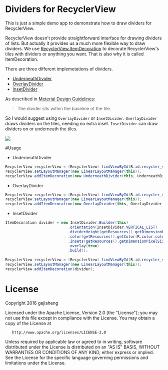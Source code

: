 # Dividers for RecyclerView
This is just a simple demo app to demonstrate how to draw dividers for RecyclerView. 

RecyclerView doesn't provide straightforward interface for drawing dividers of lists. But actually it provides us a much more flexible
way to draw dividers. We use [RecyclerView.ItemDecoration](https://developer.android.com/reference/android/support/v7/widget/RecyclerView.ItemDecoration.html)
to decorate RecyclerView's tiles with dividers or anything you want. That is also why it is called ItemDecoration.

There are three different implemetations of dividers.
- [UnderneathDivider](https://github.com/gejiaheng/Dividers-For-RecyclerView/blob/master/app/src/main/java/com/ge/demo/divider/decorator/UnderneathDivider.java)
- [OverlayDivider](https://github.com/gejiaheng/Dividers-For-RecyclerView/blob/master/app/src/main/java/com/ge/demo/divider/decorator/OverlayDivider.java)
- [InsetDivider](https://github.com/gejiaheng/Dividers-For-RecyclerView/blob/master/app/src/main/java/com/ge/demo/divider/decorator/InsetDivider.java)

As described in [Meterial Design Guidelines](https://material-design.storage.googleapis.com/publish/material_v_8/material_ext_publish/0B_udO5B8pzrzYi1pc290WFRMc1U/components_dividers_specs.png):

> The divider sits within the baseline of the tile.

So I would suggest using `OverlayDivider` or `InsetDivider`. `OverlayDivider` draws dividers on the tiles, needing no extra inset. `InsetDivider` can draw dividers on or underneath the tiles. 

![](https://material-design.storage.googleapis.com/publish/material_v_8/material_ext_publish/0B_udO5B8pzrzYi1pc290WFRMc1U/components_dividers_specs.png)

#Usage
- UnderneathDivider  
```java
RecyclerView recyclerView = (RecyclerView) findViewById(R.id.recycler_view);
recyclerView.setLayoutManager(new LinearLayoutManager(this));
recyclerView.addItemDecoration(new UnderneathDivider(this, UnderneathDivider.VERTICAL_LIST));
```  
- OverlayDivider
```java
RecyclerView recyclerView = (RecyclerView) findViewById(R.id.recycler_view);
recyclerView.setLayoutManager(new LinearLayoutManager(this));
recyclerView.addItemDecoration(new OverlayDivider(this, OverlayDivider.VERTICAL_LIST));
```
- InsetDivider
```java
ItemDecoration divider = new InsetDivider.Builder(this)
                            .orientation(InsetDivider.VERTICAL_LIST) 
                            .dividerHeight(getResources().getDimensionPixelSize(R.dimen.divider_height))
                            .color(getResources().getColor(R.color.colorAccent))
                            .insets(getResources().getDimensionPixelSize(R.dimen.divider_inset), 0)
                            .overlay(true)
                            .build(); 
                            
RecyclerView recyclerView = (RecyclerView) findViewById(R.id.recycler_view);
recyclerView.setLayoutManager(new LinearLayoutManager(this));
recyclerView.addItemDecoration(divider);
```

# License
   Copyright 2016 gejiaheng

   Licensed under the Apache License, Version 2.0 (the "License");
   you may not use this file except in compliance with the License.
   You may obtain a copy of the License at

       http://www.apache.org/licenses/LICENSE-2.0

   Unless required by applicable law or agreed to in writing, software
   distributed under the License is distributed on an "AS IS" BASIS,
   WITHOUT WARRANTIES OR CONDITIONS OF ANY KIND, either express or implied.
   See the License for the specific language governing permissions and
   limitations under the License.
